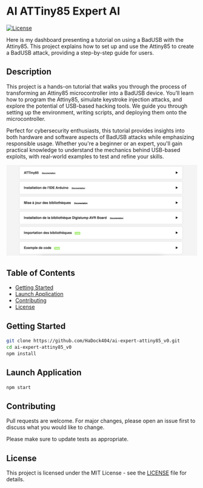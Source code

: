 # AI ATTiny85 Expert AI

[![License](https://img.shields.io/badge/license-MIT-blue.svg)](LICENSE)

Here is my dashboard presenting a tutorial on using a BadUSB with the Attiny85. This project explains how to set up and use the Attiny85 to create a BadUSB attack, providing a step-by-step guide for users.   

## Description  

This project is a hands-on tutorial that walks you through the process of transforming an Attiny85 microcontroller into a BadUSB device. You’ll learn how to program the Attiny85, simulate keystroke injection attacks, and explore the potential of USB-based hacking tools. We guide you through setting up the environment, writing scripts, and deploying them onto the microcontroller.  

Perfect for cybersecurity enthusiasts, this tutorial provides insights into both hardware and software aspects of BadUSB attacks while emphasizing responsible usage. Whether you're a beginner or an expert, you'll gain practical knowledge to understand the mechanics behind USB-based exploits, with real-world examples to test and refine your skills.  

![Example](./documentation/Image1.png)

## Table of Contents

- [Getting Started](#Getting-Started)
- [Launch Application](#Launch-Application)
- [Contributing](#Contributing)
- [License](#License)  

## Getting Started    

```bash
git clone https://github.com/HaDock404/ai-expert-attiny85_v0.git
cd ai-expert-attiny85_v0
npm install
```  

## Launch Application    

```bash
npm start
```  

## Contributing

Pull requests are welcome. For major changes, please open an issue first
to discuss what you would like to change.

Please make sure to update tests as appropriate.

## License  

This project is licensed under the MIT License - see the [LICENSE](./LICENSE) file for details.